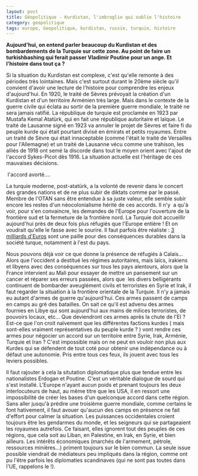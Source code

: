 ```yaml
---
layout: post
title: Géopolitique - Kurdistan, l'imbroglio qui oublie l'histoire
category: geopolitique
tags: europe, Geopolitique, kurdistan, russie, turquie, histoire
---
```

**Aujourd'hui, on entend parler beaucoup du Kurdistan et des bombardements de la Turquie sur cette zone. Au point de faire un turkishbashing qui ferait passer Vladimir Poutine pour un ange. Et l'histoire dans tout ça ?**

Si la situation du Kurdistan est complexe, c'est qu'elle remonte à des périodes très lointaines. Mais c'est surtout durant le 20ème siècle qu'il convient d'avoir une lecture de l'histoire pour comprendre les enjeux d'aujourd'hui. En 1920, le traité de Sèvres prévoyait la création d'un Kurdistan et d'un territoire Arménien très large. Mais dans le contexte de la guerre civile qui éclata au sortir de la première guerre mondiale, le traité ne sera jamais ratifié. La république de turquie est proclamée en 1923 par Mustafa Kemal Atatürk, qui en fait une république autoritaire et laïque. Le traité de Lausanne signé en 1923 va annuler le projet de Sèvres et faire fi du peuple kurde qui était pourtant divisé en émirats et petits royaumes. Entre un traité de Sèvre qui était innaceptable (comme l'était le traité de Versailles pour l'Allemagne) et un traité de Lausanne vécu comme une trahison, les alliés de 1918 ont semé la discorde dans tout le moyen orient avec l'ajout de l'accord Sykes-Picot dès 1916. La situation actuelle est l'héritage de ces mauvaises décisions.

<img class="" src="https://upload.wikimedia.org/wikipedia/commons/thumb/b/b2/TreatyOfSevres_%28trad%29.PNG/800px-TreatyOfSevres_%28trad%29.PNG" alt="" /> l'accord avorté....

La turquie moderne, post-atatürk, a la volonté de revenir dans le concert des grandes nations et de ne plus subir de diktats comme par le passé. Membre de l'OTAN sans être entendue à sa juste valeur, elle semble subir encore les restes d'un néocolonialisme hérité de ces accords. Il n'y  a qu'à voir, pour s'en convaincre, les demandes de l'Europe pour l'ouverture de la frontière sud et la fermeture de la frontière nord. La Turquie doit accueillir aujourd'hui près de deux fois plus réfugiés que l'Europe entière ! Et on voudrait qu'elle le fasse avec le sourire. Il faut parfois être réaliste : <a href="http://www.lesechos.fr/monde/europe/021518645298-refugies-leurope-scelle-un-accord-avec-une-turquie-en-position-de-force-1179780.php">3 milliards d'Euros</a> sont une paille pour des conséquences durables dans la société turque, notamment à l'est du pays.

Nous pouvons déjà voir ce que donne la présence de réfugiés à Calais... Alors que l'occident a destitué les régimes autoritaires, mais laïcs, irakiens et libyens avec des conséquences sur tous les pays alentours, alors que la France intervient au Mali pour essayer de mettre un pansement sur un cancer et réparer ses erreurs passées, alors que  les divers belligérants continuent de bombarder aveuglément civils et terroristes en Syrie et Irak, il faut regarder la situation à la frontière orientale de la Turquie. Il n'y a jamais eu autant d'armes de guerre qu'aujourd'hui. Ces armes passent de camps en camps au grè des batailles. On sait ce qu'il est advenu des armes fournies en Libye qui sont aujourd'hui aux mains de milices terroristes, de pouvoirs locaux, etc... Que deviendront ces armes après la chute de l'EI ? Est-ce que l'on croit naïvement que les différentes factions kurdes ( mais sont-elles vraiment représentatives du peuple kurde ? ) vont rendre ces armes pour négocier un accord sur un territoire entre Syrie, Irak, Arménie, Turquie et Iran ? C'est impossible mais on ne peut en vouloir non plus aux Kurdes qui se défendent de tout coté pour obtenir une indépendance ou à défaut une autonomie. Pris entre tous ces feux, ils jouent avec tous les leviers possibles.

Il faut rajouter à cela la situtation diplomatique plus que tendue entre les nationalistes Erdogan et Poutine. C'est un véritable dialogue de sourd qui s'est installé. L'Europe n'ayant aucun poids et prenant toujours les deux interlocuteurs de haut, au même titre que les USA, il en ressort une impossibilité de créer les bases d'un quelconque accord dans cette région. Sans aller jusqu'à prédire une troisième guerre mondiale, comme certains le font hativement, il faut avouer qu'aucun des camps en présence ne fait d'effort pour calmer la situation. Les puissances occidentales croient toujours être les gendarmes du monde, et les seigneurs qui se partageaient les royaumes autrefois. Ce faisant, elles ignorent tout des peuples de ces régions, que cela soit au Liban, en Palestine, en Irak, en Syrie, et bien ailleurs. Les intérêts économiques (marchés de l'armement, pétrole, ressources minières...) priment toujours sur le bien commun. La seule issue possible viendrait de médiateurs peu impliqués dans la région, comme ont pu l'être parfois les diplomaties scandinaves (qui ne sont pas toutes dans l'UE, rappelons le !).
